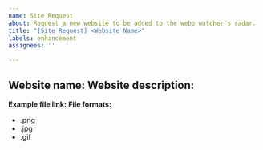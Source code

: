 ```yaml
---
name: Site Request
about: Request a new website to be added to the webp watcher's radar.
title: "[Site Request] <Website Name>"
labels: enhancement
assignees: ''

---
```


**Website name:**
**Website description:**
--
**Example file link:**
**File formats:**
- .png
- .jpg
- .gif
